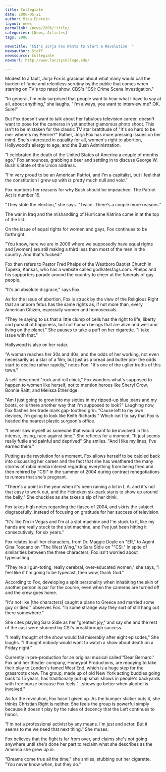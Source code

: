 ```yaml
---
title: Collegiate
date: 2006-05-21
author: Mika Epstein
layout: news
permalink: /news/2006/:title/
categories: [News, Articles]
tags: 2006

newstitle: "CSI's Jorja Fox Wants to Start a Revolution  "
newsauthor: Staff  
newssource: Collegiate  
newsurl: http://www.lacitycollege.edu/  

---
```


Modest to a fault, Jorja Fox is gracious about what many would call the burden of fame and relentless scrutiny by the public that comes when starring on TV's top rated show. CBS's "CSI: Crime Scene Investigation."

"In general, I'm only surprised that people want to hear what I have to say at all, about anything," she laughs. "I'm always, you want to interview me? OK. Sure!"

But Fox doesn't want to talk about her fabulous television career, doesn't want to pose for the cameras in yet another glamorous photo shoot. This isn't to be mistaken for the classic TV star brattitude of "It's so hard to be me- where's my Perrier?" Rather, Jorja Fox has more pressing issues on her mind. She's interested in equality for all, women's right to abortion, Hollywood's allergy to age, and the Bush Administration.

"I celebrated the death of the United States of America a couple of months ago," Fox announces, grabbing a beer and settling in to discuss George W. Bush's State of the Union address.

"I'm very proud to be an American Patriot, and I'm a capitalist, but I feel that the constitution I grew up with is pretty much null and void."

Fox numbers her reasons for why Bush should be impeached. The Patriot Act is number 16.

"They stole the election," she says. "Twice. There's a couple more reasons."

The war in Iraq and the mishandling of Hurricane Katrina come in at the top of the list.

On the issue of equal rights for women and gays, Fox continues to be forthright.

"You know, here we are in 2006 where we supposedly have equal rights and [women] are still making a third less than most of the men in the country. And that's fucked."

Fox then refers to Pastor Fred Phelps of the Westboro Baptist Church in Topeka, Kansas, who has a website called godhatesfags.com. Phelps and his supporters parade around the country to cheer at the funerals of gay people.

"It's an absolute disgrace," says Fox.

As for the issue of abortion, Fox is struck by the view of the Religious Right that an unborn fetus has the same rights as, if not more than, every American Citizen, especially women and homosexuals.

"They're saying to us that a little clump of cells has the right to life, liberty and pursuit of happiness, but not human beings that are alive and well and living on the planet." She pauses to take a puff on her cigarette. "I take issue with that."

Hollywood is also on her radar.

"A woman reaches her 30s and 40s, and the odds of her working, not even necessarily as a star of a film, but just as a bread and butter job- the odds start to decline rather rapidly," notes Fox. "It's one of the uglier truths of this town."

A self-described "rock and roll chick," Fox wonders what's supposed to happen to women like herself, not to mention heroes like Sheryl Crow, Bonnie Raitt, and Melissa Etheridge.

"Am I just going to grow into my sixties in my ripped-up blue jeans and my boots, or is there another way that I'm supposed to look?" Laughing now, Fox flashes her trade mark gap-toothed grin. "Cause left to my own devices, I'm going to look like Keith Richards." Which isn't to say that Fox is headed the nearest plastic surgeon's office.

"I never saw myself as someone that would want to be involved in this intense, losing, race against time," She reflects for a moment. "It just seems really futile and painful and deprived" She smiles. "And I like my lines, I've earned them."

Putting aside revolution for a moment, Fox allows herself to be cajoled back into discussing her career and the fact that she has weathered the many storms of rabid media interest regarding everything from being fired and then rehired by "CSI" in the summer of 2004 during contract renegotiations to rumors that she's pregnant.

"There's a point in the year when it's been raining a lot in L.A. and it's not that easy to work out, and the Heineken six-pack starts to show up around the belly," She chuckles as she takes a sip of her drink.

Fox takes high notes regarding the fiasco of 2004, and skirts the subject disgracefully, instead of focusing on gratitude for her success of television.

"It's like I'm in Vegas and I'm at a slot machine and I'm stuck to it, like my hands are really stuck to the slot machine, and I've just been hitting it consecutively, for six years."

Fox relates to all her characters, from Dr. Maggie Doyle on "ER," to Agent Gina Toscano on "The West Wing," to Sara Sidle on ""CSI." In spite of similarities between the three characters, Fox isn't worried about typecasting.

"They're all gun-toting, really cerebral, over-educated women," she says, "I feel like if I'm going to be typecast, then wow, thank God."

According to Fox, developing a split personality when inhabiting the skin of another person is par for the course, even when the cameras are turned off and the crew goes home.

"It's not like [the characters] caught a plane to Greece and married some guy or died," observes Fox. "In some strange way they sort of still hang out there somewhere."

She cites playing Sara Sidle as her "greatest joy," and say she and the rest of the cast were stunned by CSI's breakthrough success.

"I really thought of the show would fail miserably after eight episodes," She laughs. "I thought nobody would want to watch a show about death on a Friday night."

Currently in pre-production for an original musical called "Dear Bernard." Fox and her theater company, Honeypot Productions, are readying to take their play to London's famed West End, which is a huge step for the grassroots crew. The group, made up of old New York acting buddies going back to 15 years, has traditionally put up small shows in people's backyards with free booze because Fox feels "...shows go better when alcohol is involved."

As for the revolution, Fox hasn't given up. As the bumper sticker puts it, she thinks Christian Right is neither. She feels the group is powerful simply because it doesn't play by the rules of decency that the Left continues to honor.

"I'm not a professional activist by any means. I'm just and actor. But it seems to me we need that next thing." She muses.

Fox believes that the fight is far from over, and claims she's not going anywhere until she's done her part to reclaim what she describes as the America she grew up in.

"Dreams come true all the time," she smiles, stubbing out her cigarette. "You never know when, but they do."

